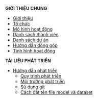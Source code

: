 **GIỚI THIỆU CHUNG**

* [Giới thiệu](https://github.com/undertheseanlp/underthesea/wiki/Câu-chuyện-của-underthesea)
* [Tổ chức](https://github.com/undertheseanlp/underthesea/wiki/Tổ-chức)
* [Mô hình hoạt động](https://github.com/undertheseanlp/underthesea/wiki/Mô-hình-hoạt-động)
* [Danh sách thành viên](https://github.com/undertheseanlp/underthesea/wiki/Danh-sách-thành-viên)
* [Danh sách dự án](https://github.com/undertheseanlp/underthesea/wiki/Danh-sách-dự-án)
* [Hướng dẫn đóng góp](https://github.com/undertheseanlp/underthesea/wiki/Hướng-dẫn-đóng-góp)
* [Tình hình hoạt động](https://github.com/undertheseanlp/underthesea/wiki/Tình-hình-hoạt-động)

**TÀI LIỆU PHÁT TRIỂN**

* [Hướng dẫn phát triển](https://github.com/undertheseanlp/underthesea/wiki/Hướng-dẫn-phát-triển)
    * [Quy trình phát triển](https://github.com/undertheseanlp/underthesea/wiki/Quy-trình-phát-triển)
    * [Môi trường phát triển](https://github.com/undertheseanlp/underthesea/wiki/Môi-trường-phát-triển)
    * [Sử dụng git](https://github.com/undertheseanlp/underthesea/wiki/Sử-dụng-git)
    * [Cách đặt tên file model và dataset](https://github.com/undertheseanlp/underthesea/wiki/Cách-đặt-tên-file-model-và-dataset)